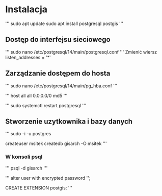# Instalacja

'''
sudo apt update
sudo apt install postgresql postgis
'''
## Dostęp do interfejsu sieciowego

'''
sudo nano /etc/postgresql/14/main/postgresql.conf
'''
Zmienić wiersz 
listen_addresses = '*'

## Zarządzanie dostępem do hosta

'''
sudo nano /etc/postgresql/14/main/pg_hba.conf
'''

'''
host    all          all            0.0.0.0/0  md5
'''

'''
sudo systemctl restart postgresql
'''

## Stworzenie uzytkownika i bazy danych

'''
sudo -i -u postgres

createuser msitek
createdb gisarch -O msitek
'''

### W konsoli psql

'''
psql -d gisarch
'''

'''
alter user <username> with encrypted password '<password>';
  
CREATE EXTENSION postgis;
'''
